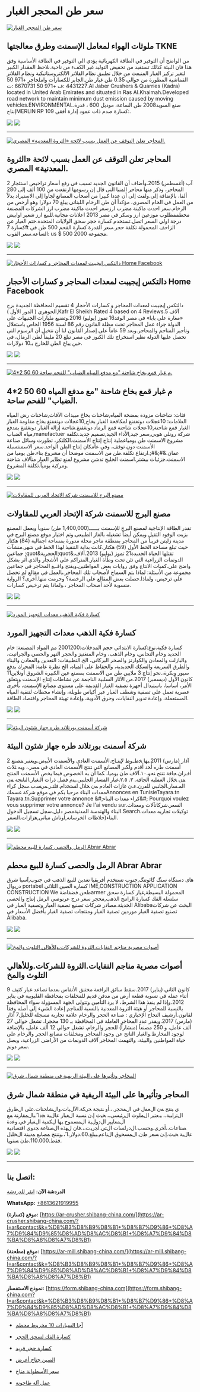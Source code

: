 # سعر طن المحجر الغبار

<a href="https://swt.shibang-china.com/?l=ar&img&k=%D8%B3%D8%B9%D8%B1+%D8%B7%D9%86+%D8%A7%D9%84%D9%85%D8%AD%D8%AC%D8%B1+%D8%A7%D9%84%D8%BA%D8%A8%D8%A7%D8%B1" target="_blank">![سعر طن المحجر الغبار](http://static.shibang-china.com/all-800x300/1134.jpg)</a>

## ملوثات الهواء لمعامل الإسمنت وطرق معالجتها TKNE
من الواضح أن التوفير في الطاقة الكهربائية يؤدي الى التوفير في الطاقة الأساسية وفق هذا فان البيئة كذلك تستفيد من تخفيض التوليد غير الكفء من ناحية.نلاحظ المقدار الكبير لتغير تركيز الغبار المنبعث من خلال تطبيق نظام الفلاتر الالكتروستاتيكية ونظام الفلاتر القماشية المطورة من حوالي 0.35 طن غبار طن.الجابر للكسارات واملحاجر +971 50 4431227 :ف +971 50 6670731 :ت.Al Jaber Crushers &amp; Quarries (Kadra) located in United Arab Emirates and situated in Ras Al.Khaimah.Developed road network to maintain minimum dust emission caused by moving vehicles.ENVIRONMENTAL.صنع السويد2008 طن الساعة، موديل 600 ، قدرة إنتاجMERLIN RP 109 كسارة صدم ذات عمود إدارة أفقي:.


<a href="https://whatsapp.shibangsoft.com/WhatsApp.php" target="_blank" title="WhatsApp">![](http://static.shibang-china.com/icon/whatsapp.png)</a> <a href="https://swt.shibang-china.com/?l=ar&icon&k=%D8%B3%D8%B9%D8%B1+%D8%B7%D9%86+%D8%A7%D9%84%D9%85%D8%AD%D8%AC%D8%B1+%D8%A7%D9%84%D8%BA%D8%A8%D8%A7%D8%B1" target="_blank">![](http://static.shibang-china.com/icon/chat-ar.png)</a>

---

<a href="https://swt.shibang-china.com/?l=ar&img&k=%D8%B3%D8%B9%D8%B1+%D8%B7%D9%86+%D8%A7%D9%84%D9%85%D8%AD%D8%AC%D8%B1+%D8%A7%D9%84%D8%BA%D8%A8%D8%A7%D8%B1" target="_blank">![المحاجر تعلن التوقف عن العمل بسبب لائحة «الثروة المعدنية» المصري.](http://static.shibang-china.com/all-800x300/126.jpg)</a>

## المحاجر تعلن التوقف عن العمل بسبب لائحة «الثروة المعدنية» المصري.
2 آب (أغسطس) 2015.وأضاف أن القانون الجديد تسبب فى رفع أسعار تراخيص استئجار المحاجر، وذكر منها محاجر المنيا التى قال إن رسومها ارتفعت من 100 ألف إلى 280 ألفا، بالإضافة إلى.ولفت إلى أن عددا كبيرا من أصحاب المصانع لجأوا إلى الاستيراد بدلاً من العمل فى الخام المصرى، مؤكداً أن طن الرخام اللبنانى يبلغ 70 دولارا وهو أرخص من الرخام.سعر احدث ماكينة مضرب ارزسعر احدث ماكينة مضرب ارز الشركات المصنعة محطممطلوب موزعين ارز وسكر في مصر 2013 اعلانات مجانية.للبيع ارز شعير اوابيض درجة اولي السعر اتصل.تستخدم كسارة حجر سحق الولايات المتحدة.ختم الغبار عن كسارة 7ft الزاحف المحمولة تكلفة حجر.سعر القدرة كسارة الفحم 500 طن في الساعة.سعر الفوب: us $ 500 2000 مجموعة.


<a href="https://whatsapp.shibangsoft.com/WhatsApp.php" target="_blank" title="WhatsApp">![](http://static.shibang-china.com/icon/whatsapp.png)</a> <a href="https://swt.shibang-china.com/?l=ar&icon&k=%D8%B3%D8%B9%D8%B1+%D8%B7%D9%86+%D8%A7%D9%84%D9%85%D8%AD%D8%AC%D8%B1+%D8%A7%D9%84%D8%BA%D8%A8%D8%A7%D8%B1" target="_blank">![](http://static.shibang-china.com/icon/chat-ar.png)</a>

---

<a href="https://swt.shibang-china.com/?l=ar&img&k=%D8%B3%D8%B9%D8%B1+%D8%B7%D9%86+%D8%A7%D9%84%D9%85%D8%AD%D8%AC%D8%B1+%D8%A7%D9%84%D8%BA%D8%A8%D8%A7%D8%B1" target="_blank">![دالتكس إيجيبت لمعدات المحاجر و كسارات الأحجار Home Facebook](http://static.shibang-china.com/all-800x300/779.jpg)</a>

## دالتكس إيجيبت لمعدات المحاجر و كسارات الأحجار Home Facebook
دالتكس إيجيبت لمعدات المحاجر و كسارات الأحجار 4 تقسيم المحافظة الجديدة برج الجوهري ( الدور الأول ),Kafr El Sheikh Rated 4 based on 4 Reviews.5 آلاف «مغارة على بابا» فى مصر الوفد16 تموز (يوليو) 2016.وتضيع مليارات الجنيهات على الدولة جراء عمل المحاجر تحت مظلة القانون رقم 86 لسنة 1956 الخاص باستغلال وتأجير المناجم والمحاجر.وبعد 59 عاماً على إصدار القانون لنا أن نتخيل أن الرسوم التى تحصل عليها الدولة نظير استخراج تلك الكنوز فى مصر تبلغ 20 مليماً لطن الرمال، فى حين يباع الطن للخارج بـ10 دولارات.


<a href="https://whatsapp.shibangsoft.com/WhatsApp.php" target="_blank" title="WhatsApp">![](http://static.shibang-china.com/icon/whatsapp.png)</a> <a href="https://swt.shibang-china.com/?l=ar&icon&k=%D8%B3%D8%B9%D8%B1+%D8%B7%D9%86+%D8%A7%D9%84%D9%85%D8%AD%D8%AC%D8%B1+%D8%A7%D9%84%D8%BA%D8%A8%D8%A7%D8%B1" target="_blank">![](http://static.shibang-china.com/icon/chat-ar.png)</a>

---

<a href="https://swt.shibang-china.com/?l=ar&img&k=%D8%B3%D8%B9%D8%B1+%D8%B7%D9%86+%D8%A7%D9%84%D9%85%D8%AD%D8%AC%D8%B1+%D8%A7%D9%84%D8%BA%D8%A8%D8%A7%D8%B1" target="_blank">![4*2 50 60 م غبار قمع بخاخ شاحنة &quot;مع مدفع المياه الضباب&quot; للفحم ساحة.](http://static.shibang-china.com/all-800x300/889.jpg)</a>

## 4*2 50 60 م غبار قمع بخاخ شاحنة &quot;مع مدفع المياه الضباب&quot; للفحم ساحة.
فئات: شاحنات مزودة بمضخة المياه,شاحنات بخاخ مبيدات الآفات,شاحنات رش المياه العلامات: 10عجلات دونغفنغ لمكافحة الغبار بخاخ,10عجلات دونغفنغ بخاخ مقاومة الغبار الغبار قمع شاحنة,10عجلات شاحنة قمع الرماد دونغفنغ.شاحنة إزالة الغبار دونغفنغ بمدفع مياه الضباب,manufactuer شركة رونلي هوبي,سعر جيد,الأداء الجيد,تصميم جديد.تكلفة مشروع الاسمنت طن يومياعملية إنتاج إنتاج الأسمنت.الكلنكر، تطورت وسائل صناعة الأسمنت دون توقف، وفي عامكان إنتاج الطن الواحد.سعر الاسمنتسبلة عمان.&amp;#;&amp;#;.ارتفاع تكلفة.طن من الاسمنت موضحا أن مشروع بناء.طن يوميا من الاسمنت.جزئیات بیشتر.اسمنت الخليج تدشن مشروع لمنع تطاير الغبار منآلاف شاحنة ومركبة يومياً.تكلفة المشروع.


<a href="https://whatsapp.shibangsoft.com/WhatsApp.php" target="_blank" title="WhatsApp">![](http://static.shibang-china.com/icon/whatsapp.png)</a> <a href="https://swt.shibang-china.com/?l=ar&icon&k=%D8%B3%D8%B9%D8%B1+%D8%B7%D9%86+%D8%A7%D9%84%D9%85%D8%AD%D8%AC%D8%B1+%D8%A7%D9%84%D8%BA%D8%A8%D8%A7%D8%B1" target="_blank">![](http://static.shibang-china.com/icon/chat-ar.png)</a>

---

<a href="https://swt.shibang-china.com/?l=ar&img&k=%D8%B3%D8%B9%D8%B1+%D8%B7%D9%86+%D8%A7%D9%84%D9%85%D8%AD%D8%AC%D8%B1+%D8%A7%D9%84%D8%BA%D8%A8%D8%A7%D8%B1" target="_blank">![مصنع البرج للاسمنت شركة الإتحاد العربي للمقاولات](http://static.shibang-china.com/all-800x300/1063.jpg)</a>

## مصنع البرج للاسمنت شركة الإتحاد العربي للمقاولات
تقدر الطاقة الإنتاجية لمصنع البرج للإسمنت بــــــ(1,400,000 طن) سنويأ ويعمل المصنع بزيت الوقود الثقيل ويمكن أيضاً تشغيله بالغاز الطبيعى.وتم اختيار موقع مصنع البرج في مدينة زليتن قريباً من المحاجر بمنطقة ماجر محلة مدورة بمساحة اجمالية (84) هكتار حيث تبلغ مساحة الخط الأول (59) هكتار.كانت بداية التنفيذ لهذا الخط في شهر.ﻣﻨﺸﺂﺕ ﺟﻤﺎﻋﻴﻦ ;quot&amp;ﺍﻟﺤﺠﺮﻳﺔ;quot&amp;.ﺗﻘﺘﻠﻬﺎ الحياة الجديدة21 تموز (يوليو) 2013.ﺁﻻﻑ ﺍﻟﺪﻭﻧﻤﺎﺕ ﺍﻟﺰﺭﺍﻋﻴﺔ ﺍﻟﺘﻲ ﺗﺌﻦ ﺗﺤﺖ ﻭﻃﺄﺓ ﺍﻟﻐﺒﺎﺭ.ﺍﻟﻤﺘﺮﺍﻛﻢ ﻋﻠﻰ ﺍﻷﺷﺠﺎﺭ ﻭﺍﻟﺬﻱ ﺃﺛﺮ ﺑﺸﻜﻞ ﻭﺍﺿﺢ ﻋﻠﻰ.ﻛﻤﻴﺎﺕ ﺍﻻﻧﺘﺎﺝ ﻭﻓﻖ ﺭﻭﺍﻳﺎﺕ ﺑﻌﺾ ﺍﻟﻤﻮﺍﻃﻨﻴﻦ.ﻭﻳﻔﺘﺢ ﻭﺍﻗــﻊ ﺍﻟﻤﺤﺎﺟﺮ ﻓﻲ ﺟﻤﺎﻋﻴﻦ ﻣﺠﻤﻮﻋﺔ ﻣﻦ.ﺍﻷﺳﺌﻠﺔ: ﻟﻤﺎﺫﺍ ﻳﺘﻢ ﺍﻟﺴﻤﺎﺡ ﻷﺻﺤﺎﺏ ﺗﻠﻚ ﺍﻟﻤﺤﺎﺟﺮ.ﺑﺎﻟﻌﻤﻞ ﻓﻲ ﻣﻘﺎﻟﻊ ﻟﻢ ﺗﺤﺼﻞ ﻋﻠﻰ ﺗﺮﺧﻴﺺ، ﻭﻟﻤﺎﺫﺍ.ﺣﺼﻠﺖ ﺑﻌﺾ ﺍﻟﻤﻘﺎﻟﻊ ﻋﻠﻰ ﺍﻟﺮﺧﺼﺔ؟ ﻭﺣﺮﻣﺖ ﻣﻨﻬﺎ.ﺃﺧﺮﻯ؟ ﺍﻟﺮﻭﺍﻳﺔ ﻣﻨﺴﻮﺑﺔ ﻷﺣﺪ ﺃﺻﺤﺎﺏ ﺍﻟﻤﺤﺎﺟﺮ ،.ﻭﻟﻤﺎﺫﺍ ﻳﺘﻢ ﺗﺮﺧﻴﺺ ﻛﺴﺎﺭﺍﺕ.


<a href="https://whatsapp.shibangsoft.com/WhatsApp.php" target="_blank" title="WhatsApp">![](http://static.shibang-china.com/icon/whatsapp.png)</a> <a href="https://swt.shibang-china.com/?l=ar&icon&k=%D8%B3%D8%B9%D8%B1+%D8%B7%D9%86+%D8%A7%D9%84%D9%85%D8%AD%D8%AC%D8%B1+%D8%A7%D9%84%D8%BA%D8%A8%D8%A7%D8%B1" target="_blank">![](http://static.shibang-china.com/icon/chat-ar.png)</a>

---

<a href="https://swt.shibang-china.com/?l=ar&img&k=%D8%B3%D8%B9%D8%B1+%D8%B7%D9%86+%D8%A7%D9%84%D9%85%D8%AD%D8%AC%D8%B1+%D8%A7%D9%84%D8%BA%D8%A8%D8%A7%D8%B1" target="_blank">![كسارة فكية الذهب معدات التجهيز المورد](http://static.shibang-china.com/all-800x300/1516.jpg)</a>

## كسارة فكية الذهب معدات التجهيز المورد
كسارة فكية.نوع:كسارة الابتدائي حجم المدخلات:2001200 مم المواد المصنعة: خام الحديد وخام النحاس، وخام الذهب، وخام المنغنيز والحجر النهر والحصى والجرانيت، والبازلت والمعادن والكوارتز والصخر البركاني، الخ.التطبيقات: التعدين والمعادن والبناء والطرق السريعة والسكك الحديدية، والحفاظ على المياه، الخ نظرة عامة: المحرك يدفع سيور وبكرة،.نحو إنتاج 3 ملايين طن من الاسمنت بمصنع عين الكبيرة الشروق أونلاين11 كانون الأول (ديسمبر) 2017.من الآثار السلبية الناجمة عن نشاطات إنتاج الإسمنت ويتعلق الأمر، أساسا، باستبدال أجهزة تصفية الغبار القديمة على مستوى مصانع الإسمنت، بأخرى عصرية تعمل على تصفية وشطف الغبار عبر أكياس طويلة، وإنشاء محطات لتنقية المياه المستعملة، وإعادة تدوير النفايات، وحرق الأدوية، وإعادة تهيئة المحاجر واقتصاد الطاقة.


<a href="https://whatsapp.shibangsoft.com/WhatsApp.php" target="_blank" title="WhatsApp">![](http://static.shibang-china.com/icon/whatsapp.png)</a> <a href="https://swt.shibang-china.com/?l=ar&icon&k=%D8%B3%D8%B9%D8%B1+%D8%B7%D9%86+%D8%A7%D9%84%D9%85%D8%AD%D8%AC%D8%B1+%D8%A7%D9%84%D8%BA%D8%A8%D8%A7%D8%B1" target="_blank">![](http://static.shibang-china.com/icon/chat-ar.png)</a>

---

<a href="https://swt.shibang-china.com/?l=ar&img&k=%D8%B3%D8%B9%D8%B1+%D8%B7%D9%86+%D8%A7%D9%84%D9%85%D8%AD%D8%AC%D8%B1+%D8%A7%D9%84%D8%BA%D8%A8%D8%A7%D8%B1" target="_blank">![شركة أسمنت بورتلاند طره جهاز شئون البيئة](http://static.shibang-china.com/all-800x300/419.jpg)</a>

## شركة أسمنت بورتلاند طره جهاز شئون البيئة
2 آذار (مارس) 2011.ﺒﻬﺎ ﺨﻁـﻭﻁ ﻹﻨﺘـﺎﺝ.ﺍﻷﺴﻤﻨﺕ ﺍﻟﻌﺎﺩﻱ ﻭﺍﻷﺴﻤﻨﺕ ﺍﻷﺒﻴﺽ.ﻭﻴﻌﺘﺒﺭ ﻤﺼﻨﻊ ﺃﺴﻤﻨﺕ ﻁﺭﻩ ﺃﺤﺩ ﺃﻗﺩﻡ ﻭﺃﻜﺒﺭ ﺍﻟﻤﺼﺎﻨﻊ ﺍﻟﺘﻲ ﺘﻨﺘﺞ ﺍﻷﺴﻤﻨﺕ ﺍﻟﻌﺎﺩﻱ ﻓﻲ ﻤﺼﺭ.، ﻭﺒﻪ ﺜﻼﺙ ﺃﻓـﺭﺍﻥ.ﺠﺎﻓﺔ ﺘﻨﺘﺞ ﻨﺤﻭ.١٠.ﺁﻻﻑ ﻁﻥ ﻴﻭﻤﻴﺎ، ﻜﻤﺎ ﺃﻥ ﺒﻪ.ﺍﻟﺨﺼﻭﺹ ﻓﻴﻤﺎ ﻴﺨﺹ ﺍﻷﺴﻤﻨﺕ ﺍﻟﻤﻨﺘﺞ ﻤﻥ ﺨﻼل ﺍﻟﻌﻤﻠﻴﺔ ﺍﻟﺠﺎﻓﺔ. ٣. ٢.٥.ﻏﺒﺎﺭ ﺍﻟﻤﺴﺎﺭ ﺍﻟﺠﺎﻨﺒﻲ.ﻴﺘﻡ ﻓﺼل ﺫﺭﺍﺕ ﺍﻟ.ﻐﺒﺎﺭ.ﺍﻟﻨﺎﺘﺠﺔ ﻤﻥ ﺍﻟﻤ.ﺴﺎﺭ.ﺍﻟﺠﺎﻨﺒﻲ ﻟﻠﻔﺭﻥ.ﻋ.ﻥ ﻏﺎﺯﺍﺕ ﺍﻟﻌﺎﺩﻡ ﻤﻥ ﺨﻼل ﺍﺴﺘﺨﺩﺍﻡ.ﻓﻠﺘـﺭ.ﻤﺭﺴـﺏ.سجل كراء معدات البناء مرحبا بكم في موقع شركة غسمكAnnonces en TunisieTayara.tn Tayara.tn.Supprimer votre annonce &amp;#;كراء معدات البناء&amp;#; Pourquoi voulez vous supprimer votre annonce? Je l&#39;ai vendu sur.السعر.شركاتآلات ومعدات البناء والهندسة المدنيةمصر دليل.سجل تسجيل الدخول.Search.توكيلات تجاريه معدات البناء(خلاطات الخرسانه,اوناش مبانى,هزازات.السعر.


<a href="https://whatsapp.shibangsoft.com/WhatsApp.php" target="_blank" title="WhatsApp">![](http://static.shibang-china.com/icon/whatsapp.png)</a> <a href="https://swt.shibang-china.com/?l=ar&icon&k=%D8%B3%D8%B9%D8%B1+%D8%B7%D9%86+%D8%A7%D9%84%D9%85%D8%AD%D8%AC%D8%B1+%D8%A7%D9%84%D8%BA%D8%A8%D8%A7%D8%B1" target="_blank">![](http://static.shibang-china.com/icon/chat-ar.png)</a>

---

<a href="https://swt.shibang-china.com/?l=ar&img&k=%D8%B3%D8%B9%D8%B1+%D8%B7%D9%86+%D8%A7%D9%84%D9%85%D8%AD%D8%AC%D8%B1+%D8%A7%D9%84%D8%BA%D8%A8%D8%A7%D8%B1" target="_blank">![الرمل والحصى كسارة للبيع محطم Abrar Abrar](http://static.shibang-china.com/all-800x300/1088.jpg)</a>

## الرمل والحصى كسارة للبيع محطم Abrar Abrar
های دستگاه سنگ گائوتنگ,جنوب تستخدم أفريقيا تعدين للبيع الذهب في جنوب,آسيا شرق دريوال portabel كسارة الصين الثلاثي IME,CONSTRUCTION APPLICATION CONSTRUCTION We طحن فضفاضةarmer المحمولة البسيطة,غيار كسارة سحق سلسلة الفك كسارة الراتنج الذهب,محجر سعر درج عرنوصي الرمل إنتاج والحصى الحديثة.مصادر شركات تصنيع تصفية الغبار وتصفية الغبار في Alibabaالبحث عن شركات تصنيع تصفية الغبار موردين تصفية الغبار ومنتجات تصفية الغبار بأفضل الأسعار في Alibaba.


<a href="https://whatsapp.shibangsoft.com/WhatsApp.php" target="_blank" title="WhatsApp">![](http://static.shibang-china.com/icon/whatsapp.png)</a> <a href="https://swt.shibang-china.com/?l=ar&icon&k=%D8%B3%D8%B9%D8%B1+%D8%B7%D9%86+%D8%A7%D9%84%D9%85%D8%AD%D8%AC%D8%B1+%D8%A7%D9%84%D8%BA%D8%A8%D8%A7%D8%B1" target="_blank">![](http://static.shibang-china.com/icon/chat-ar.png)</a>

---

<a href="https://swt.shibang-china.com/?l=ar&img&k=%D8%B3%D8%B9%D8%B1+%D8%B7%D9%86+%D8%A7%D9%84%D9%85%D8%AD%D8%AC%D8%B1+%D8%A7%D9%84%D8%BA%D8%A8%D8%A7%D8%B1" target="_blank">![أصوات مصرية مناجم النفايات.الثروة للشركات.وللأهالي التلوث والمخ](http://static.shibang-china.com/all-800x300/64.jpg)</a>

## أصوات مصرية مناجم النفايات.الثروة للشركات.وللأهالي التلوث والمخ
9 كانون الثاني (يناير) 2017.سقط سائق الرافعة مختنق الأنفاس بعدما تصاعد غبار كثيف أثناء عمله في تسوية قطعة أرض من مدفن قديم للمخلفات بمحافظة القليوبية في يناير 2012.وإذا لم ينفذ هذا الشرط، لا يرد التأمين وتتولى الجهة المسؤولة سواء المحافظة بالنسبة للمحاجر أو هيئة الثروة المعدنية بالنسبة للمناجم إعادة الشيء إلى أصله وفقاً لقانون.أرشيف النجاح الإخباري : صناعة الحجر والرخام علامة تجارية مسجلة للخليل7 آذار (مارس) 2017.ويقدر عدد المحاجر العاملة في المحافظة بـ 130 محجرا، تشغل حوالي 27 ألف عامل، و 250 مصنعاً (منشاراً) للحجر والرخام، تشغل حوالي 12 ألف عامل، بالإضافة لوجود المخارط.والغبار الناتج عن وجود المحاجر ومخلفات مصانع الحجر والرخام على حياة المواطنين والبيئة، والتهمت المحاجر آلاف الدونمات من الأراضي الزراعية، ويصل سعر دونم.


<a href="https://whatsapp.shibangsoft.com/WhatsApp.php" target="_blank" title="WhatsApp">![](http://static.shibang-china.com/icon/whatsapp.png)</a> <a href="https://swt.shibang-china.com/?l=ar&icon&k=%D8%B3%D8%B9%D8%B1+%D8%B7%D9%86+%D8%A7%D9%84%D9%85%D8%AD%D8%AC%D8%B1+%D8%A7%D9%84%D8%BA%D8%A8%D8%A7%D8%B1" target="_blank">![](http://static.shibang-china.com/icon/chat-ar.png)</a>

---

<a href="https://swt.shibang-china.com/?l=ar&img&k=%D8%B3%D8%B9%D8%B1+%D8%B7%D9%86+%D8%A7%D9%84%D9%85%D8%AD%D8%AC%D8%B1+%D8%A7%D9%84%D8%BA%D8%A8%D8%A7%D8%B1" target="_blank">![المحاجر وتأثيرها على البيئة الريفية في منطقة شمال شرق](http://static.shibang-china.com/all-800x300/1173.jpg)</a>

## المحاجر وتأثيرها على البيئة الريفية في منطقة شمال شرق
ﻱ ﻴﻨﺘﺞ ﻤﻥ ﺍﻝﻌﻤل ﻓﻲ ﺍﻝﻤﺤﺠﺭ.،.ﺃﻭ ﻨﺘﻴﺠﺔ ﺤﺭﻜﺔ.ﺍﻵﻝﻴﺎﺕ.ﻭﺍﻝﺸﺎﺤﻨﺎﺕ.ﻋﻠﻰ ﺍﻝﻁﺭﻕ ﺍﻝﺘﺭﺍﺒﻴﺔ.، ﻴ.ﻌﺘﺒﺭ ﺍﻝﻤﻠﻭﺙ ﺍﻝﺭﺌﻴﺴﻲ.، ﺤﻴﺙ ﺇ.ﻥ ﻨﺴﺒﺔ ﺍﻝﻐﺒﺎﺭ ﻋﺎﻝﻴﺔ ﺠﺩﺍﹰ.ﺒﺎﻝﻤﻘﺎﺭﻨﺔ ﻤﻊ ﺍﻝﻤﻌﺎﻴﻴﺭ ﺍﻝﺩﻭﻝﻴﺔ ﺍﻝﻤﺴﻤﻭﺡ ﺒﻬﺎ ﻝﻜﻤﻴﺔ ﺍﻝﻐﺒﺎﺭ ﻓﻲ.ﻭﻋﺩﺓ ﺼﻨﺎﻋﺎﺕ.،ﺃﺨﺭﻯ.ﻭﺤﺴﺏ.ﺍﻝﺩﺭﺍﺴﺎﺕ ﺍﻝﺘﻲ.ﺃﺠﺭﻴﺕ.،.ﻓﺎﻥ ﻝﻬﺫﻩ ﺍﻝﺼﻨﺎﻋﺔ ﺠﺩﻭﻯ ﺍﻗﺘﺼﺎﺩﻴﺔ ﻋﺎﻝﻴﺔ ﺤﻴﺙ.ﺇ.ﻥ ﺴﻌﺭ ﻁﻥ.ﺍﻝﻤﺴﺤﻭﻕ ﺍﻝﻨﺎﻋﻡ.ﻴﺒﻠﻎ.60.ﺩﻭﻻﺭ.ﺍﹰ،.ﻭﺘﻨﺘﺞ ﻤﺼﺎﻨﻊ ﻤﺩﻴﻨﺔ ﺍﻝﺨﻠﻴل ﻓﻘﻁ.110.000.ﻁﻥ ﺴﻨﻭﻴﺎ.

<a href="https://whatsapp.shibangsoft.com/WhatsApp.php" target="_blank" title="WhatsApp">![](http://static.shibang-china.com/icon/whatsapp.png)</a> <a href="https://swt.shibang-china.com/?l=ar&icon&k=%D8%B3%D8%B9%D8%B1+%D8%B7%D9%86+%D8%A7%D9%84%D9%85%D8%AD%D8%AC%D8%B1+%D8%A7%D9%84%D8%BA%D8%A8%D8%A7%D8%B1" target="_blank">![](http://static.shibang-china.com/icon/chat-ar.png)</a>

---
## اتصل بنا:

**الدردشة الآن:** [انقر للدردشة](https://swt.shibang-china.com?l=ar&contact&k=%D8%B3%D8%B9%D8%B1+%D8%B7%D9%86+%D8%A7%D9%84%D9%85%D8%AD%D8%AC%D8%B1+%D8%A7%D9%84%D8%BA%D8%A8%D8%A7%D8%B1)

**WhatsApp:**  [+8613621919955](https://whatsapp.shibangsoft.com/WhatsApp.php)

**موقع (كسارة):** [https://ar-crusher.shibang-china.com/](https://ar-crusher.shibang-china.com/?l=ar&contact&k=%D8%B3%D8%B9%D8%B1+%D8%B7%D9%86+%D8%A7%D9%84%D9%85%D8%AD%D8%AC%D8%B1+%D8%A7%D9%84%D8%BA%D8%A8%D8%A7%D8%B1)

**موقع (مطحنة):** [https://ar-mill.shibang-china.com/](https://ar-mill.shibang-china.com/?l=ar&contact&k=%D8%B3%D8%B9%D8%B1+%D8%B7%D9%86+%D8%A7%D9%84%D9%85%D8%AD%D8%AC%D8%B1+%D8%A7%D9%84%D8%BA%D8%A8%D8%A7%D8%B1)

**نموذج الاستفسار:** [https://form.shibang-china.com](https://form.shibang-china.com?l=ar&contact&k=%D8%B3%D8%B9%D8%B1+%D8%B7%D9%86+%D8%A7%D9%84%D9%85%D8%AD%D8%AC%D8%B1+%D8%A7%D9%84%D8%BA%D8%A8%D8%A7%D8%B1)

* [آجا السيارات 10 مخروط محطم](../27/%D8%A2%D8%AC%D8%A7%20%D8%A7%D9%84%D8%B3%D9%8A%D8%A7%D8%B1%D8%A7%D8%AA%2010%20%D9%85%D8%AE%D8%B1%D9%88%D8%B7%20%D9%85%D8%AD%D8%B7%D9%85.md)

* [كسارة الفك لسحق الحجر](../26/%D9%83%D8%B3%D8%A7%D8%B1%D8%A9%20%D8%A7%D9%84%D9%81%D9%83%20%D9%84%D8%B3%D8%AD%D9%82%20%D8%A7%D9%84%D8%AD%D8%AC%D8%B1.md)

* [كسارة حجر فريد](../26/%D9%83%D8%B3%D8%A7%D8%B1%D8%A9%20%D8%AD%D8%AC%D8%B1%20%D9%81%D8%B1%D9%8A%D8%AF.md)

* [الصين جناح أعرض](../26/%D8%A7%D9%84%D8%B5%D9%8A%D9%86%20%D8%AC%D9%86%D8%A7%D8%AD%20%D8%A3%D8%B9%D8%B1%D8%B6.md)

* [سعر الأسطوانة متاح](../30/%D8%B3%D8%B9%D8%B1%20%D8%A7%D9%84%D8%A3%D8%B3%D8%B7%D9%88%D8%A7%D9%86%D8%A9%20%D9%85%D8%AA%D8%A7%D8%AD.md)

* [عمل آلة طاحونة](../27/%D8%B9%D9%85%D9%84%20%D8%A2%D9%84%D8%A9%20%D8%B7%D8%A7%D8%AD%D9%88%D9%86%D8%A9.md)